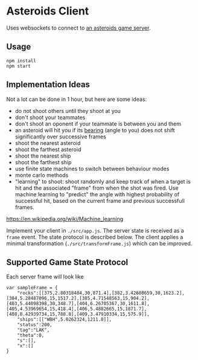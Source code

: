 Asteroids Client
==================

Uses websockets to connect to [an asteroids game server](https://github.com/devstopfix/asteroids-server).

Usage
-----
```
npm install
npm start
```

Implementation Ideas
--------------------
Not a lot can be done in 1 hour, but here are some ideas:
 - do not shoot others until they shoot at you
 - don't shoot your teammates
 - don't shoot an oponent if your teammate is between you and them
 - an asteroid will hit you if its [bearing](https://en.wikipedia.org/wiki/Bearing_(navigation)) (angle to you) does not shift significantly over successive frames
 - shoot the nearest asteroid
 - shoot the farthest asteroid
 - shoot the nearest ship
 - shoot the farthest ship
 - use finite state machines to switch between behaviour modes
 - monte carlo methods
 - "learning" to shoot: shoot randomly and keep track of when a target is hit and the associated "frame" from when the shot was fired. Use machine learning to "predict" the angle with highest probability of successful hit, based on the current frame and previous successfull frames. 

https://en.wikipedia.org/wiki/Machine_learning


Implement your client in `./src/app.js`. The server state is received as a `frame` event. The state protocol is described below. The client applies a minimal transformation (`./src/transformFrame.js`) which can be improved. 

Supported Game State Protocol
-----------------------------
Each server frame will look like
```
var sampleFrame = {
    "rocks":[[375,2.80318484,30,871.4],[382,3.42608659,30,1623.2],[384,5.28487096,15,1517.2],[385,4.71548563,15,904.2],[403,5.44098398,30,348.7],[404,6.26705367,30,1611.8],[405,4.53969654,15,418.4],[406,5.4882665,15,1871.7],[408,0.42939734,15,788.8],[409,3.47910334,15,575.9]],
    "ships":[["WBH",5.0262324,1211.8]],
    "status":200,
    "tag":"LAK",
    "theta":0,
    "s":[],
    "x":[]
}
```